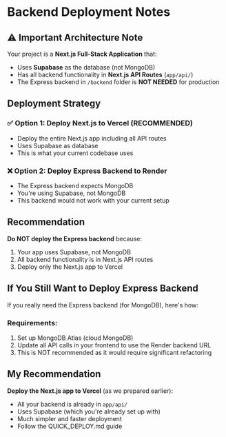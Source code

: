 # Backend Deployment Notes

## ⚠️ Important Architecture Note

Your project is a **Next.js Full-Stack Application** that:
- Uses **Supabase** as the database (not MongoDB)
- Has all backend functionality in **Next.js API Routes** (`app/api/`)
- The Express backend in `/backend` folder is **NOT NEEDED** for production

## Deployment Strategy

### ✅ Option 1: Deploy Next.js to Vercel (RECOMMENDED)
- Deploy the entire Next.js app including all API routes
- Uses Supabase as database
- This is what your current codebase uses

### ❌ Option 2: Deploy Express Backend to Render
- The Express backend expects MongoDB
- You're using Supabase, not MongoDB
- This backend would not work with your current setup

## Recommendation

**Do NOT deploy the Express backend** because:
1. Your app uses Supabase, not MongoDB
2. All backend functionality is in Next.js API routes
3. Deploy only the Next.js app to Vercel

## If You Still Want to Deploy Express Backend

If you really need the Express backend (for MongoDB), here's how:

### Requirements:
1. Set up MongoDB Atlas (cloud MongoDB)
2. Update all API calls in your frontend to use the Render backend URL
3. This is NOT recommended as it would require significant refactoring

## My Recommendation

**Deploy the Next.js app to Vercel** (as we prepared earlier):
- All your backend is already in `app/api/`
- Uses Supabase (which you're already set up with)
- Much simpler and faster deployment
- Follow the QUICK_DEPLOY.md guide

